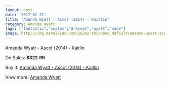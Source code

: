 ```yaml
---
layout: post
date: '2017-02-22'
title: "Amanda Wyatt - Ascot (2014) - Kaitlin"
category: Amanda Wyatt
tags: ["fantastic","custom","dresses","wyatt","made"]
image: http://img.metalkind.com/26202-thickbox_default/amanda-wyatt-ascot-2014-kaitlin.jpg
---
```

Amanda Wyatt - Ascot (2014) - Kaitlin

On Sales: **$322.99**
<a href="https://www.metalkind.com/en/amanda-wyatt/10140-amanda-wyatt-ascot-2014-kaitlin.html"><amp-img layout="responsive" width="600" height="600" src="//img.metalkind.com/26202-thickbox_default/amanda-wyatt-ascot-2014-kaitlin.jpg" alt="Amanda Wyatt - Ascot (2014) - Kaitlin 0" /></a>
<a href="https://www.metalkind.com/en/amanda-wyatt/10140-amanda-wyatt-ascot-2014-kaitlin.html"><amp-img layout="responsive" width="600" height="600" src="//img.metalkind.com/26204-thickbox_default/amanda-wyatt-ascot-2014-kaitlin.jpg" alt="Amanda Wyatt - Ascot (2014) - Kaitlin 1" /></a>

Buy it: [Amanda Wyatt - Ascot (2014) - Kaitlin](https://www.metalkind.com/en/amanda-wyatt/10140-amanda-wyatt-ascot-2014-kaitlin.html "Amanda Wyatt - Ascot (2014) - Kaitlin")

View more: [Amanda Wyatt](https://www.metalkind.com/en/15-amanda-wyatt "Amanda Wyatt")